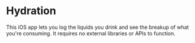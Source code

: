 # Hydration

This iOS app lets you log the liquids you drink and see the breakup of what you're consuming. It requires no external libraries or APIs to function.
